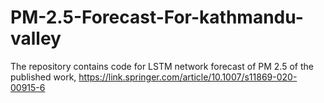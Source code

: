 # PM-2.5-Forecast-For-kathmandu-valley
The repository contains code for LSTM network forecast of PM 2.5 of the published work, https://link.springer.com/article/10.1007/s11869-020-00915-6
